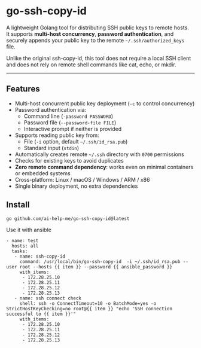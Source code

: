 # go-ssh-copy-id

A lightweight Golang tool for distributing SSH public keys to remote hosts.  
It supports **multi-host concurrency**, **password authentication**, and securely appends your public key to the remote `~/.ssh/authorized_keys` file.

Unlike the original ssh-copy-id, this tool does not require a local SSH client and does not rely on remote shell commands like cat, echo, or mkdir.

---

## Features

- Multi-host concurrent public key deployment (`-c` to control concurrency)  
- Password authentication via:
  - Command line (`-password PASSWORD`)
  - Password file (`--password-file FILE`)
  - Interactive prompt if neither is provided  
- Supports reading public key from:
  - File (`-i` option, default `~/.ssh/id_rsa.pub`)
  - Standard input (`stdin`)  
- Automatically creates remote `~/.ssh` directory with `0700` permissions  
- Checks for existing keys to avoid duplicates  
- **Zero remote command dependency**: works even on minimal containers or embedded systems  
- Cross-platform: Linux / macOS / Windows / ARM / x86  
- Single binary deployment, no extra dependencies  

## Install
 
```
go github.com/ai-help-me/go-ssh-copy-id@latest
```

Use it with ansible
```
- name: test
  hosts: all
  tasks:
   - name: ssh-copy-id
     command: /usr/local/bin/go-ssh-copy-id  -i ~/.ssh/id_rsa.pub --user root --hosts {{ item }} --password {{ ansible_password }}
     with_items:
      - 172.28.25.10
      - 172.28.25.11
      - 172.28.25.12
      - 172.28.25.13
   - name: ssh connect check
     shell: ssh -o ConnectTimeout=10 -o BatchMode=yes -o StrictHostKeyChecking=no root@{{ item }} "echo 'SSH connection successful to {{ item }}'"
     with_items:
      - 172.28.25.10
      - 172.28.25.11
      - 172.28.25.12
      - 172.28.25.13
```
